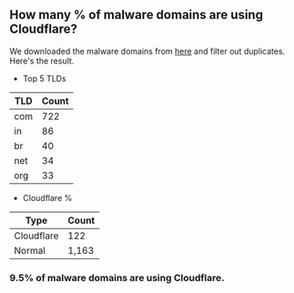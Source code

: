 ## How many % of malware domains are using Cloudflare?


We downloaded the malware domains from [here](https://urlhaus.abuse.ch) and filter out duplicates.
Here's the result.


[//]: # (start replacement)


- Top 5 TLDs

| TLD | Count |
| --- | --- |
| com | 722 |
| in | 86 |
| br | 40 |
| net | 34 |
| org | 33 |


- Cloudflare %

| Type | Count |
| --- | --- |
| Cloudflare | 122 |
| Normal | 1,163 |


### 9.5% of malware domains are using Cloudflare.